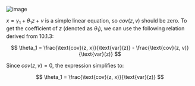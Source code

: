 ![image](https://github.com/user-attachments/assets/339e88a5-26e4-4d16-87df-9611306b2b6c)

$x = \gamma_1 + \theta_1 z + v$ is a simple linear equation, so $cov(z, v)$ should be zero.
To get the coefficient of $z$ (denoted as $\theta_1$), we can use the following relation derived from 10.1.3:

$$
\theta_1 = \frac{\text{cov}(z, x)}{\text{var}(z)} - \frac{\text{cov}(z, v)}{\text{var}(z)}
$$

Since $cov(z, v) = 0$, the expression simplifies to:

$$
\theta_1 = \frac{\text{cov}(z, x)}{\text{var}(z)}
$$
